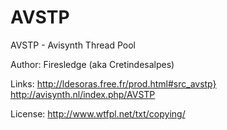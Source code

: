 # AVSTP
AVSTP - Avisynth Thread Pool

Author: Firesledge (aka Cretindesalpes)

Links:
http://ldesoras.free.fr/prod.html#src_avstp}
http://avisynth.nl/index.php/AVSTP

License:
http://www.wtfpl.net/txt/copying/

